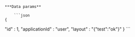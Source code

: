     ***Data params**

        ```json
    {
  "id" : 1,
  "applicationId" : "user",
  "layout" : "{\"test\":\"ok\"}"
}
        ```
